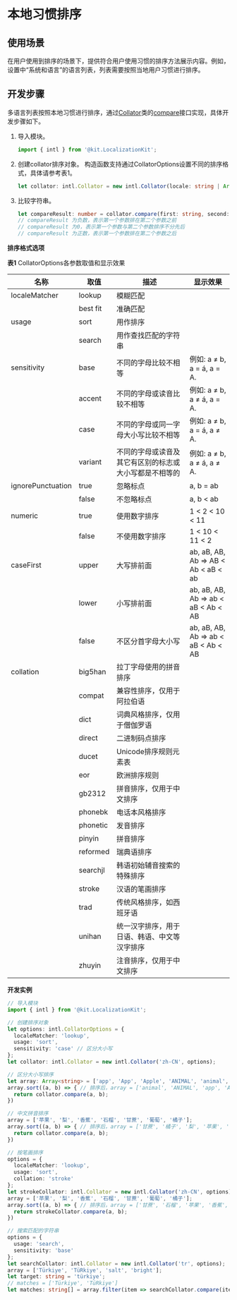 # 本地习惯排序

## 使用场景

在用户使用到排序的场景下，提供符合用户使用习惯的排序方法展示内容。例如，设置中“系统和语言”的语言列表，列表需要按照当地用户习惯进行排序。

## 开发步骤

多语言列表按照本地习惯进行排序，通过[Collator](../reference/apis-localization-kit/js-apis-intl.md#collator8)类的[compare](../reference/apis-localization-kit/js-apis-intl.md#compare8)接口实现，具体开发步骤如下。

1. 导入模块。
   ```ts
   import { intl } from '@kit.LocalizationKit';
   ```

2. 创建collator排序对象。
   构造函数支持通过CollatorOptions设置不同的排序格式，具体请参考表1。
   ```ts
   let collator: intl.Collator = new intl.Collator(locale: string | Array<string>, options?: CollatorOptions);
   ```

3. 比较字符串。
   ```ts
   let compareResult: number = collator.compare(first: string, second: string);
   // compareResult 为负数，表示第一个参数排在第二个参数之前
   // compareResult 为0，表示第一个参数与第二个参数排序不分先后
   // compareResult 为正数，表示第一个参数排在第二个参数之后
   ```

**排序格式选项**

**表1** CollatorOptions各参数取值和显示效果

| 名称 | 取值 | 描述 | 显示效果 | 
| -------- | -------- | -------- | -------- |
| localeMatcher | lookup | 模糊匹配 |  | 
|  | best fit | 准确匹配 |  | 
| usage | sort | 用作排序 |  | 
|  | search | 用作查找匹配的字符串 |  | 
| sensitivity | base | 不同的字母比较不相等 | 例如: a ≠ b, a = á, a = A. | 
|  | accent | 不同的字母或读音比较不相等 | 例如: a ≠ b, a ≠ á, a = A. | 
|  | case | 不同的字母或同一字母大小写比较不相等 | 例如: a ≠ b, a = á, a ≠ A. | 
|  | variant | 不同的字母或读音及其它有区别的标志或大小写都是不相等的 | 例如: a ≠ b, a ≠ á, a ≠ A. | 
| ignorePunctuation | true | 忽略标点 | a, b = ab | 
|  | false | 不忽略标点 | a, b &lt; ab | 
| numeric | true | 使用数字排序 | 1 &lt; 2 &lt; 10 &lt; 11 | 
|  | false | 不使用数字排序 | 1 &lt; 10 &lt; 11 &lt; 2 | 
| caseFirst | upper | 大写排前面 | ab, aB, AB, Ab =&gt; AB &lt; Ab &lt; aB &lt; ab | 
|  | lower | 小写排前面 | ab, aB, AB, Ab =&gt; ab &lt; aB &lt; Ab &lt; AB | 
|  | false | 不区分首字母大小写 | ab, aB, AB, Ab =&gt; ab &lt; aB &lt; Ab &lt; AB | 
| collation | big5han | 拉丁字母使用的拼音排序 |  | 
|  | compat | 兼容性排序，仅用于阿拉伯语 |  | 
|  | dict | 词典风格排序，仅用于僧伽罗语 |  | 
|  | direct | 二进制码点排序 |  | 
|  | ducet | Unicode排序规则元素表 |  | 
|  | eor | 欧洲排序规则 |  | 
|  | gb2312 | 拼音排序，仅用于中文排序 |  | 
|  | phonebk | 电话本风格排序 |  | 
|  | phonetic | 发音排序 |  | 
|  | pinyin | 拼音排序 |  | 
|  | reformed | 瑞典语排序 |  | 
|  | searchjl | 韩语初始辅音搜索的特殊排序 |  | 
|  | stroke | 汉语的笔画排序 |  | 
|  | trad | 传统风格排序，如西班牙语 |  | 
|  | unihan | 统一汉字排序，用于日语、韩语、中文等汉字排序 |  | 
|  | zhuyin | 注音排序，仅用于中文排序 |  | 

**开发实例**

```ts
// 导入模块
import { intl } from '@kit.LocalizationKit';

// 创建排序对象
let options: intl.CollatorOptions = {
  localeMatcher: 'lookup',
  usage: 'sort',
  sensitivity: 'case' // 区分大小写
};
let collator: intl.Collator = new intl.Collator('zh-CN', options);

// 区分大小写排序
let array: Array<string> = ['app', 'App', 'Apple', 'ANIMAL', 'animal', 'apple', 'APPLE'];
array.sort((a, b) => { // 排序后，array = ['animal', 'ANIMAL', 'app', 'App', 'apple', 'Apple', 'APPLE']
  return collator.compare(a, b);
})

// 中文拼音排序
array = ['苹果', '梨', '香蕉', '石榴', '甘蔗', '葡萄', '橘子'];
array.sort((a, b) => { // 排序后，array = ['甘蔗', '橘子', '梨', '苹果', '葡萄', '石榴', '香蕉']
  return collator.compare(a, b);
})

// 按笔画排序
options = {
  localeMatcher: 'lookup',
  usage: 'sort',
  collation: 'stroke'
};
let strokeCollator: intl.Collator = new intl.Collator('zh-CN', options);
array = ['苹果', '梨', '香蕉', '石榴', '甘蔗', '葡萄', '橘子'];
array.sort((a, b) => { // 排序后，array = ['甘蔗', '石榴', '苹果', '香蕉', '梨', '葡萄', '橘子']
  return strokeCollator.compare(a, b);
})

// 搜索匹配的字符串
options = {
  usage: 'search',
  sensitivity: 'base'
};
let searchCollator: intl.Collator = new intl.Collator('tr', options);
array = ['Türkiye', 'TüRkiye', 'salt', 'bright'];
let target: string = 'türkiye';
// matches = ['Türkiye', 'TüRkiye']
let matches: string[] = array.filter(item => searchCollator.compare(item, target) === 0); 
```
